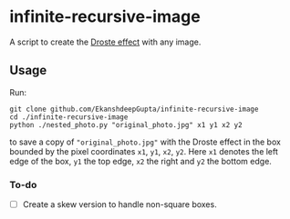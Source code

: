 # infinite-recursive-image
A script to create the [Droste effect](https://en.wikipedia.org/wiki/Droste_effect) with any image.

## Usage

Run:

```
git clone github.com/EkanshdeepGupta/infinite-recursive-image
cd ./infinite-recursive-image
python ./nested_photo.py "original_photo.jpg" x1 y1 x2 y2
```

to save a copy of `"original_photo.jpg"` with the Droste effect in the box bounded by the pixel coordinates `x1`, `y1`, `x2`, `y2`. Here `x1` denotes the left edge of the box, `y1` the top edge, `x2` the right and `y2` the bottom edge.

### To-do

- [ ] Create a skew version to handle non-square boxes.
